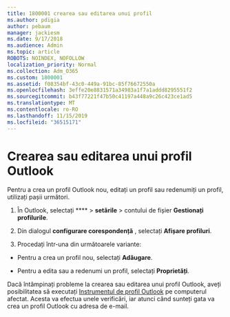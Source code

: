 ```yaml
---
title: 1800001 crearea sau editarea unui profil
ms.author: pdigia
author: pebaum
manager: jackiesm
ms.date: 9/17/2018
ms.audience: Admin
ms.topic: article
ROBOTS: NOINDEX, NOFOLLOW
localization_priority: Normal
ms.collection: Adm_O365
ms.custom: 1800001
ms.assetid: f08354bf-43c0-449a-91bc-85f76672550a
ms.openlocfilehash: 3effe20e8831571a34983a1f7a1addd8295551f2
ms.sourcegitcommit: b43f77221f47b50c41197a448a9c26c423ce1ad5
ms.translationtype: MT
ms.contentlocale: ro-RO
ms.lasthandoff: 11/15/2019
ms.locfileid: "36515171"
---
```

# <a name="create-or-edit-an-outlook-profile"></a>Crearea sau editarea unui profil Outlook

Pentru a crea un profil Outlook nou, editați un profil sau redenumiți un profil, utilizați pașii următori.
  
1. În Outlook, selectați **** \> **setările** \> contului de fișier **Gestionați profilurile**.
    
2. Din dialogul **configurare corespondență** , selectați **Afișare profiluri**.
    
3. Procedați într-una din următoarele variante:
    
  - Pentru a crea un profil nou, selectați **Adăugare**.
    
  - Pentru a edita sau a redenumi un profil, selectați **Proprietăți**.
    
Dacă întâmpinați probleme la crearea sau editarea unui profil Outlook, aveți posibilitatea să executați [Instrumentul de profil Outlook](https://aka.ms/SaRA-OutlookSetupProfile) pe computerul afectat. Acesta va efectua unele verificări, iar atunci când sunteți gata va crea un profil Outlook cu adresa de e-mail. 
  


